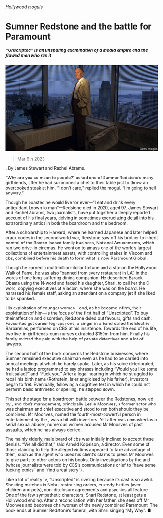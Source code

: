 ###### Hollywood moguls

# Sumner Redstone and the battle for Paramount 

##### “Unscripted” is an unsparing examination of a media empire and the flawed men who ran it 

![image](images/20230311_CUP502.jpg) 

> Mar 9th 2023 

. By James Stewart and Rachel Abrams. 

“Why are you so mean to people?” asked one of Sumner Redstone’s many girlfriends, after he had summoned a chef to their table just to throw an overcooked steak at him. “I don’t care,” replied the mogul. “I’m going to hell anyway.”

Though he boasted he would live for ever—“I eat and drink every antioxidant known to man”—Redstone died in 2020, aged 97. James Stewart and Rachel Abrams, two  journalists, have put together a deeply reported account of his final years, delving in sometimes excruciating detail into his extraordinary antics in both the boardroom and the bedroom.

After a scholarship to Harvard, where he learned Japanese and later helped crack codes in the second world war, Redstone saw off his brother to inherit control of the Boston-based family business, National Amusements, which ran two drive-in cinemas. He went on to amass one of the world’s largest collections of entertainment assets, with controlling stakes in Viacom and cbs, combined before his death to form what is now Paramount Global.

Though he earned a multi-billion-dollar fortune and a star on the Hollywood Walk of Fame, he was also “banned from every restaurant in LA”, in the words of one long-suffering dining companion. He described Barack Obama using the N-word and faxed his daughter, Shari, to call her the C-word, copying executives at Viacom, where she was on the board. He harassed his female staff, asking an attendant on a company jet if she liked to be spanked.

His exploitation of younger women—and, as he became infirm, their exploitation of him—is the focus of the first half of “Unscripted”. To buy their affection and discretion, Redstone doled out favours, gifts and cash. Favourites got career leg-ups; one, a singer in a band called the Electric Barbarellas, performed on CBS at his insistence. Towards the end of his life, two live-in girlfriends-cum-nurses extracted $150m from him. Finally his family evicted the pair, with the help of private detectives and a lot of lawyers.

The second half of the book concerns the Redstone businesses, where Sumner remained executive chairman even as he had to be carried into annual meetings at which he barely spoke. Later, as his voice deteriorated, he had a laptop programmed to say phrases including “Would you like some fruit salad?” and “Fuck you.” After a legal hearing in which he struggled to recall his birth name (Rothstein, later anglicised by his father), investors began to fret. Eventually, following a cognitive test in which he could not perform basic arithmetic or spelling, he stepped down.

This set the stage for a boardroom battle between the Redstones, now led by , and cbs’s management, principally Leslie Moonves, a former actor who was chairman and chief executive and stood to run both  should they be combined. Mr Moonves, named the fourth-most-powerful person in entertainment by the , was a hit with investors. Yet after  was unmasked as a serial sexual abuser, numerous women accused Mr Moonves of past assaults, which he has always denied.

The mainly elderly, male board of cbs was initially inclined to accept these denials. “We all did that,” said Arnold Kopelson, a director. Even some of those claiming to help the alleged victims appeared to take advantage of them, such as the agent who used his client’s claims to press Mr Moonves to give parts to other actors on his books. Only investigations by the  and  (whose journalists were told by CBS’s communications chief to “have some fucking ethics” and “find a real story”) .

Like a lot of reality tv, “Unscripted” is riveting because its cast is so awful. Shouting matches in Nobu, restraining orders, custody battles (over children and pets), non-disclosure agreements and psychics all feature. One of the few sympathetic characters, Shari Redstone, at least gets a Hollywood ending. After a reconciliation with her father, she sees off Mr Moonves and becomes chairwoman of the newly combined Paramount. The book ends at Sumner Redstone’s funeral, with Shari singing “My Way”. ■


